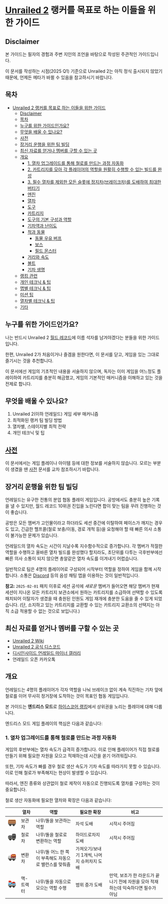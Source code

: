 # [Unrailed 2](https://unrailed-game.com/) 랭커를 목표로 하는 이들을 위한 가이드

## Disclaimer

본 가이드는 필자의 경험과 주변 지인의 조언을 바탕으로 작성된 주관적인 가이드입니다.

이 문서를 작성하는 시점(2025 Q1) 기준으로 Unrailed 2는 아직 정식 출시되지 않았기 때문에, 언제든 메타가 바뀔 수 있음을 참고하시기 바랍니다.

## 목차

- [Unrailed 2 랭커를 목표로 하는 이들을 위한 가이드](#unrailed-2-랭커를-목표로-하는-이들을-위한-가이드)
  - [Disclaimer](#disclaimer)
  - [목차](#목차)
  - [누구를 위한 가이드인가요?](#누구를-위한-가이드인가요)
  - [무엇을 배울 수 있나요?](#무엇을-배울-수-있나요)
  - [사전](#사전)
  - [장거리 운행을 위한 팀 빌딩](#장거리-운행을-위한-팀-빌딩)
  - [최신 자료를 얻거나 멤버를 구할 수 있는 곳](#최신-자료를-얻거나-멤버를-구할-수-있는-곳)
  - [개요](#개요)
    - [1. 열차 업그레이드를 통해 철로를 만드는 과정 자동화](#1-열차-업그레이드를-통해-철로를-만드는-과정-자동화)
    - [2. 카트리지를 모아 각 플레이어의 역할을 원활히 수행할 수 있는 빌드를 완성](#2-카트리지를-모아-각-플레이어의-역할을-원활히-수행할-수-있는-빌드를-완성)
    - [3. 필수 열차를 제외한 모든 슬롯에 정지차(브레이크차)를 도배하여 최대한 버티기](#3-필수-열차를-제외한-모든-슬롯에-정지차브레이크차를-도배하여-최대한-버티기)
    - [엔진](#엔진)
    - [열차](#열차)
    - [도구](#도구)
    - [카트리지](#카트리지)
    - [도구의 기본 구성과 역할](#도구의-기본-구성과-역할)
    - [기차역과 난이도](#기차역과-난이도)
    - [적과 동물](#적과-동물)
      - [동물 우유 버프](#동물-우유-버프)
      - [보스](#보스)
      - [필드 몬스터](#필드-몬스터)
    - [거리와 속도](#거리와-속도)
    - [볼트](#볼트)
    - [기차 생명](#기차-생명)
  - [랭킹 관련](#랭킹-관련)
  - [개인 테크닉 \& 팁](#개인-테크닉--팁)
  - [맵별 테크닉 \& 팁](#맵별-테크닉--팁)
  - [미션 팁](#미션-팁)
  - [열차별 테크닉 \& 팁](#열차별-테크닉--팁)
  - [기타](#기타)

## 누구를 위한 가이드인가요?

나는 반드시 Unrailed 2 [월드 레코드](https://u2.unrailed-online.com/#/highscore)에 이름 석자를 남겨야겠다는 분들을 위한 가이드입니다.

한편, Unrailed 2가 처음이거나 즐겜을 원한다면, 이 문서를 닫고, 게임을 있는 그대로 즐기시는 것을 추천합니다.

이 문서에선 게임의 기초적인 내용을 서술하지 않으며, 독자는 이미 게임을 어느정도 플레이하여 카트리지를 충분히 해금했고, 게임의 기본적인 매커니즘을 이해하고 있는 것을 전제로 합니다.

## 무엇을 배울 수 있나요?

1. Unrailed 2(이하 언레일드) 게임 세부 매커니즘
2. 최적화된 랭커 팀 빌딩 방법
3. 열차별, 스테이지별 최적 전략
4. 개인 테크닉 및 팁

## [사전](./REFERENCE.md)

이 문서에서는 게임 플레이나 아이템 등에 대한 정보를 서술하지 않습니다. 모르는 부분이 생겼을 땐 [사전](./REFERENCE.md) 문서를 교차 참조하시기 바랍니다.

## 장거리 운행을 위한 팀 빌딩

언레일드는 유구한 전통의 분업 협동 플레이 게임입니다. 공방에서도 충분히 높은 기록을 낼 수 있지만, 월드 레코드 10위권 진입을 노린다면 합이 맞는 팀을 꾸려 진행하는 것이 좋습니다.

공방은 모든 멤버가 고인물이라고 하더라도 세션 중간에 이탈하여 페이스가 깨지는 경우도 있고, 긴급한 헬프콜(철로 보충/이동, 경로 개척 등)을 요청해야 할 때 빠른 의사 소통이 불가능한 문제가 있습니다.

언레일드의 열차 속도는 시간이 지날수록 지수함수적으로 증가합니다. 각 멤버가 적절한 역할을 수행하고 올바른 열차 빌드를 완성했다 할지라도, 초단위를 다투는 극후반부에선 빠른 의사 소통이 되지 않으면 총알같은 열차 속도를 이겨내기 어렵습니다.

일반적으로 팀은 4명의 플레이어로 구성되어 시작부터 역할을 정하여 게임을 함께 시작합니다. 소통은 [Discord](https://discord.com/) 등의 음성 채팅 앱을 이용하는 것이 일반적입니다.

**참고:** `2025-02-01` 패치 이후로 세션 공석에 *새로운* 멤버가 들어오면 해당 멤버가 현재 세션이 지나온 모든 카트리지 보관소에서 원하는 카트리지를 소급하여 선택할 수 있도록 패치되어 이탈자가 생겼을 때 충원된 인원도 게임 재개에 충분한 도움을 줄 수 있게 되었습니다. (단, 소지하고 있는 카트리지를 교환할 수 있는 카트리지 교환소의 선택지는 아직 소급 적용할 수 없는 것으로 보입니다.)

## 최신 자료를 얻거나 멤버를 구할 수 있는 곳

- [Unrailed 2 Wiki](https://wiki.unrailed.gg/index.php/U2_Wiki)
- [Unrailed 2 공식 디스코드](https://discord.gg/unrailed)
- [디시인사이드 언레일드 마이너 갤러리](https://gall.dcinside.com/mgallery/board/lists/?id=unrailed)
- 언레일드 오픈 카카오톡

## 개요

언레일드는 4명의 플레이어가 각자 역할을 나눠 브레이크 없이 계속 직진하는 기차 앞에 철로를 이어 무사히 정거장에 도착하는 것이 목표인 협동 게임입니다.

본 가이드는 **엔드리스 모드**로 [하이스코어 랭킹](https://u2.unrailed-online.com/#/highscore)에서 상위권을 노리는 플레이에 대해 다룹니다.

엔드리스 모드 게임 플레이의 핵심은 다음과 같습니다:

### 1. 열차 업그레이드를 통해 철로를 만드는 과정 자동화

게임의 후반부에는 열차 속도가 급격히 증가합니다. 이로 인해 플레이어가 직접 철로를 만들기 위해 필요한 자원을 모으고 적재하는데 시간을 쏟기 어려워집니다.

또한, 기차 속도가 빠를 경우 철로 생산 속도가 기차 속도를 따라가지 못할 수 있습니다. 이로 인해 철로가 부족해지는 현상이 발생할 수 있습니다.

따라서, 엔진 종류와 상관없이 철로 제작이 자동으로 진행되도록 열차를 구성하는 것이 중요합니다.

철로 생산 자동화에 필요한 열차와 확장은 다음과 같습니다:

||열차|역할|필요한 확장|비고|
|-|-|-|-|-|
|![보관차 이미지](./media/storage-wagon.png)|보관차|나무/돌을 보관하는 역할|자석 도배|시작시 주어짐|
|![철로차 이미지](./media/crafter-wagon.png)|철로차|나무/돌을 철로로 변환하는 역할|하이드로차지 도배|시작시 주어짐|
|![변환차 이미지](./media/transformer-wagon.png)|변환차|나무/돌 어느 한 쪽이 부족해도 자동으로 밸런스를 맞춰줌|가져오기/보내기 1개씩, 나머지 슈퍼차지 도배||
|![맥-트랙터 이미지](./media/mag-tractor-wagon.png)|맥-트랙터|나무/돌을 자동으로 모으는 역할 수행|범위 증가 도배|만약, 보조가 한 라운드가 끝나기 전에 자원을 모아 적재하는데 익숙하다면 필수가 아님|

